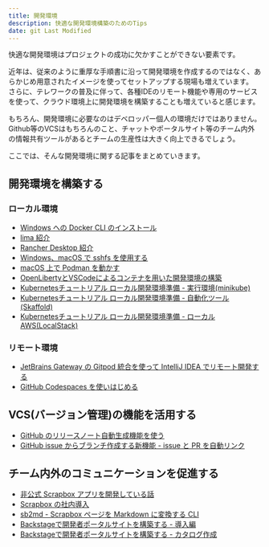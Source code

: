 ```yaml
---
title: 開発環境
description: 快適な開発環境構築のためのTips
date: git Last Modified
---
```


快適な開発環境はプロジェクトの成功に欠かすことができない要素です。

近年は、従来のように重厚な手順書に沿って開発環境を作成するのではなく、あらかじめ用意されたイメージを使ってセットアップする現場も増えています。
さらに、テレワークの普及に伴って、各種IDEのリモート機能や専用のサービスを使って、クラウド環境上に開発環境を構築することも増えていると感じます。

もちろん、開発環境に必要なのはデベロッパー個人の環境だけではありません。
Github等のVCSはもちろんのこと、チャットやポータルサイト等のチーム内外の情報共有ツールがあるとチームの生産性は大きく向上できるでしょう。

ここでは、そんな開発環境に関する記事をまとめていきます。

## 開発環境を構築する

### ローカル環境

- [Windows への Docker CLI のインストール](/blogs/2021/12/27/install-dockercli-for-windows/)
- [lima 紹介](/blogs/2022/01/21/lima/)
- [Rancher Desktop 紹介](/blogs/2022/01/29/rancher-desktop/)
- [Windows、macOS で sshfs を使用する](/blogs/2022/05/17/sshfs/)
- [macOS 上で Podman を動かす](/blogs/2022/02/23/podman-machine/)
- [OpenLibertyとVSCodeによるコンテナを用いた開発環境の構築](/blogs/2022/05/26/openliberty-devcontainer/)
- [Kubernetesチュートリアル ローカル開発環境準備 - 実行環境(minikube)](/containers/k8s/tutorial/app/minikube/)
- [Kubernetesチュートリアル ローカル開発環境準備 - 自動化ツール(Skaffold)](/containers/k8s/tutorial/app/minikube/)
- [Kubernetesチュートリアル ローカル開発環境準備 - ローカルAWS(LocalStack)](/containers/k8s/tutorial/app/minikube/)

### リモート環境

- [JetBrains Gateway の Gitpod 統合を使って IntelliJ IDEA でリモート開発する](/blogs/2022/05/09/jetbrains-gateway-with-gitpod/)
- [GitHub Codespaces を使いはじめる](/blogs/2022/05/18/start-using-codespaces/)

## VCS(バージョン管理)の機能を活用する

- [GitHub のリリースノート自動生成機能を使う](/blogs/2022/03/11/github-automatically-generated-release-notes/)
- [GitHub issue からブランチ作成する新機能 - issue と PR を自動リンク](/blogs/2022/03/28/github-create-branch-from-issue/)

## チーム内外のコミュニケーションを促進する

- [非公式 Scrapbox アプリを開発している話](/blogs/2021/12/15/developing-unofficial-scrapbox-app/)
- [Scrapbox の社内導入](/blogs/2022/01/05/installing-scrapbox/)
- [sb2md - Scrapbox ページを Markdown に変換する CLI](/blogs/2022/01/11/sb2md/)
- [Backstageで開発者ポータルサイトを構築する - 導入編](/blogs/2022/04/29/backstage-intro/)
- [Backstageで開発者ポータルサイトを構築する - カタログ作成](/blogs/2022/05/05/backstage-catalog/)